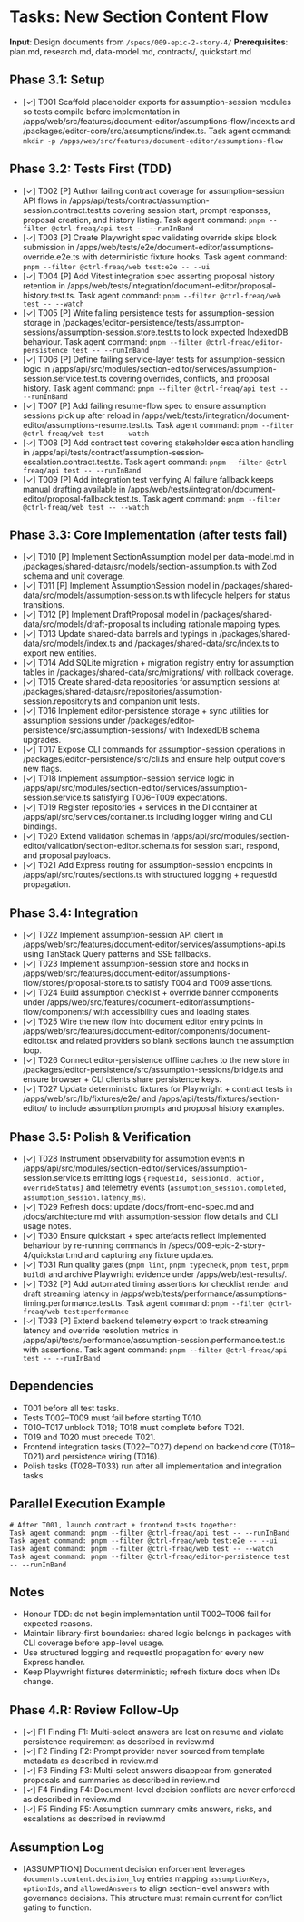 # Tasks: New Section Content Flow

**Input**: Design documents from `/specs/009-epic-2-story-4/` **Prerequisites**:
plan.md, research.md, data-model.md, contracts/, quickstart.md

## Phase 3.1: Setup

- [✓] T001 Scaffold placeholder exports for assumption-session modules so tests
  compile before implementation in
  /apps/web/src/features/document-editor/assumptions-flow/index.ts and
  /packages/editor-core/src/assumptions/index.ts. Task agent command:
  `mkdir -p /apps/web/src/features/document-editor/assumptions-flow`

## Phase 3.2: Tests First (TDD)

- [✓] T002 [P] Author failing contract coverage for assumption-session API flows
  in /apps/api/tests/contract/assumption-session.contract.test.ts covering
  session start, prompt responses, proposal creation, and history listing. Task
  agent command: `pnpm --filter @ctrl-freaq/api test -- --runInBand`
- [✓] T003 [P] Create Playwright spec validating override skips block submission
  in /apps/web/tests/e2e/document-editor/assumptions-override.e2e.ts with
  deterministic fixture hooks. Task agent command:
  `pnpm --filter @ctrl-freaq/web test:e2e -- --ui`
- [✓] T004 [P] Add Vitest integration spec asserting proposal history retention
  in /apps/web/tests/integration/document-editor/proposal-history.test.ts. Task
  agent command: `pnpm --filter @ctrl-freaq/web test -- --watch`
- [✓] T005 [P] Write failing persistence tests for assumption-session storage in
  /packages/editor-persistence/tests/assumption-sessions/assumption-session.store.test.ts
  to lock expected IndexedDB behaviour. Task agent command:
  `pnpm --filter @ctrl-freaq/editor-persistence test -- --runInBand`
- [✓] T006 [P] Define failing service-layer tests for assumption-session logic
  in
  /apps/api/src/modules/section-editor/services/assumption-session.service.test.ts
  covering overrides, conflicts, and proposal history. Task agent command:
  `pnpm --filter @ctrl-freaq/api test -- --runInBand`
- [✓] T007 [P] Add failing resume-flow spec to ensure assumption sessions pick
  up after reload in
  /apps/web/tests/integration/document-editor/assumptions-resume.test.ts. Task
  agent command: `pnpm --filter @ctrl-freaq/web test -- --watch`
- [✓] T008 [P] Add contract test covering stakeholder escalation handling in
  /apps/api/tests/contract/assumption-session-escalation.contract.test.ts. Task
  agent command: `pnpm --filter @ctrl-freaq/api test -- --runInBand`
- [✓] T009 [P] Add integration test verifying AI failure fallback keeps manual
  drafting available in
  /apps/web/tests/integration/document-editor/proposal-fallback.test.ts. Task
  agent command: `pnpm --filter @ctrl-freaq/web test -- --watch`

## Phase 3.3: Core Implementation (after tests fail)

- [✓] T010 [P] Implement SectionAssumption model per data-model.md in
  /packages/shared-data/src/models/section-assumption.ts with Zod schema and
  unit coverage.
- [✓] T011 [P] Implement AssumptionSession model in
  /packages/shared-data/src/models/assumption-session.ts with lifecycle helpers
  for status transitions.
- [✓] T012 [P] Implement DraftProposal model in
  /packages/shared-data/src/models/draft-proposal.ts including rationale mapping
  types.
- [✓] T013 Update shared-data barrels and typings in
  /packages/shared-data/src/models/index.ts and
  /packages/shared-data/src/index.ts to export new entities.
- [✓] T014 Add SQLite migration + migration registry entry for assumption tables
  in /packages/shared-data/src/migrations/ with rollback coverage.
- [✓] T015 Create shared-data repositories for assumption sessions at
  /packages/shared-data/src/repositories/assumption-session.repository.ts and
  companion unit tests.
- [✓] T016 Implement editor-persistence storage + sync utilities for assumption
  sessions under /packages/editor-persistence/src/assumption-sessions/ with
  IndexedDB schema upgrades.
- [✓] T017 Expose CLI commands for assumption-session operations in
  /packages/editor-persistence/src/cli.ts and ensure help output covers new
  flags.
- [✓] T018 Implement assumption-session service logic in
  /apps/api/src/modules/section-editor/services/assumption-session.service.ts
  satisfying T006–T009 expectations.
- [✓] T019 Register repositories + services in the DI container at
  /apps/api/src/services/container.ts including logger wiring and CLI bindings.
- [✓] T020 Extend validation schemas in
  /apps/api/src/modules/section-editor/validation/section-editor.schema.ts for
  session start, respond, and proposal payloads.
- [✓] T021 Add Express routing for assumption-session endpoints in
  /apps/api/src/routes/sections.ts with structured logging + requestId
  propagation.

## Phase 3.4: Integration

- [✓] T022 Implement assumption-session API client in
  /apps/web/src/features/document-editor/services/assumptions-api.ts using
  TanStack Query patterns and SSE fallbacks.
- [✓] T023 Implement assumption-session store and hooks in
  /apps/web/src/features/document-editor/assumptions-flow/stores/proposal-store.ts
  to satisfy T004 and T009 assertions.
- [✓] T024 Build assumption checklist + override banner components under
  /apps/web/src/features/document-editor/assumptions-flow/components/ with
  accessibility cues and loading states.
- [✓] T025 Wire the new flow into document editor entry points in
  /apps/web/src/features/document-editor/components/document-editor.tsx and
  related providers so blank sections launch the assumption loop.
- [✓] T026 Connect editor-persistence offline caches to the new store in
  /packages/editor-persistence/src/assumption-sessions/bridge.ts and ensure
  browser + CLI clients share persistence keys.
- [✓] T027 Update deterministic fixtures for Playwright + contract tests in
  /apps/web/src/lib/fixtures/e2e/ and /apps/api/tests/fixtures/section-editor/
  to include assumption prompts and proposal history examples.

## Phase 3.5: Polish & Verification

- [✓] T028 Instrument observability for assumption events in
  /apps/api/src/modules/section-editor/services/assumption-session.service.ts
  emitting logs `{requestId, sessionId, action, overrideStatus}` and telemetry
  events (`assumption_session.completed`, `assumption_session.latency_ms`).
- [✓] T029 Refresh docs: update /docs/front-end-spec.md and
  /docs/architecture.md with assumption-session flow details and CLI usage
  notes.
- [✓] T030 Ensure quickstart + spec artefacts reflect implemented behaviour by
  re-running commands in /specs/009-epic-2-story-4/quickstart.md and capturing
  any fixture updates.
- [✓] T031 Run quality gates (`pnpm lint`, `pnpm typecheck`, `pnpm test`,
  `pnpm build`) and archive Playwright evidence under /apps/web/test-results/.
- [✓] T032 [P] Add automated timing assertions for checklist render and draft
  streaming latency in
  /apps/web/tests/performance/assumptions-timing.performance.test.ts. Task agent
  command: `pnpm --filter @ctrl-freaq/web test:performance`
- [✓] T033 [P] Extend backend telemetry export to track streaming latency and
  override resolution metrics in
  /apps/api/tests/performance/assumption-session.performance.test.ts with
  assertions. Task agent command:
  `pnpm --filter @ctrl-freaq/api test -- --runInBand`

## Dependencies

- T001 before all test tasks.
- Tests T002–T009 must fail before starting T010.
- T010–T017 unblock T018; T018 must complete before T021.
- T019 and T020 must precede T021.
- Frontend integration tasks (T022–T027) depend on backend core (T018–T021) and
  persistence wiring (T016).
- Polish tasks (T028–T033) run after all implementation and integration tasks.

## Parallel Execution Example

```
# After T001, launch contract + frontend tests together:
Task agent command: pnpm --filter @ctrl-freaq/api test -- --runInBand
Task agent command: pnpm --filter @ctrl-freaq/web test:e2e -- --ui
Task agent command: pnpm --filter @ctrl-freaq/web test -- --watch
Task agent command: pnpm --filter @ctrl-freaq/editor-persistence test -- --runInBand
```

## Notes

- Honour TDD: do not begin implementation until T002–T006 fail for expected
  reasons.
- Maintain library-first boundaries: shared logic belongs in packages with CLI
  coverage before app-level usage.
- Use structured logging and requestId propagation for every new Express
  handler.
- Keep Playwright fixtures deterministic; refresh fixture docs when IDs change.

## Phase 4.R: Review Follow-Up

- [✓] F1 Finding F1: Multi-select answers are lost on resume and violate
  persistence requirement as described in review.md
- [✓] F2 Finding F2: Prompt provider never sourced from template metadata as
  described in review.md
- [✓] F3 Finding F3: Multi-select answers disappear from generated proposals and
  summaries as described in review.md
- [✓] F4 Finding F4: Document-level decision conflicts are never enforced as
  described in review.md
- [✓] F5 Finding F5: Assumption summary omits answers, risks, and escalations as
  described in review.md

## Assumption Log

- [ASSUMPTION] Document decision enforcement leverages
  `documents.content.decision_log` entries mapping `assumptionKeys`,
  `optionIds`, and `allowedAnswers` to align section-level answers with
  governance decisions. This structure must remain current for conflict gating
  to function.
